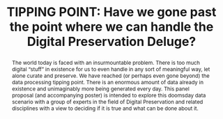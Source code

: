 ---
abstract: The world today is faced with an insurmountable problem. There is too much
  digital “stuff” in existence for us to even handle in any sort of meaningful way,
  let alone curate and preserve. We have reached (or perhaps even gone beyond) the
  data processing tipping point. There is an enormous amount of data already in existence
  and unimaginably more being generated every day. This panel proposal (and accompanying
  poster) is intended to explore this doomsday data scenario with a group of experts
  in the field of Digital Preservation and related disciplines with a view to deciding
  if it is true and what can be done about it.
creators:
- Stokes, Paul
- Colbron, Karen
date: null
document_url: https://www.ideals.illinois.edu/items/128282/bitstreams/428929/data.pdf
grand_parent: iPRES
institutions: []
keywords:
- data doomsday
- tipping point
- data deluge
landing_page_url: https://hdl.handle.net/2142/121078
language: eng
layout: publication
license: CC-BY 4.0 International
notes_url: null
parent: iPRES 2023
publication_type: paper
size: null
slides_url: null
source_name: iPRES
stream_url: null
title: 'TIPPING POINT: Have we gone past the point where we can handle the Digital
  Preservation Deluge?'
year: 2023
---